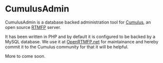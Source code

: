 CumulusAdmin
============

CumulusAdmin is a database backed administration tool for <a href="https://github.com/OpenRTMFP/Cumulus">Cumulus</a>, an open source <a href="http://www.adobe.com/products/flash-media-enterprise/rtmfp-faq.html">RTMFP</a> server.

It has been written in PHP and by default it is configured to be backed by a MySQL database. We use it at <a href="http://www.openrtmpf.net">OpenRTMFP.net</a> for maintainance and hereby commit it to the Cumulus community for that it will be helpful.

More to come soon.